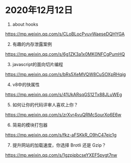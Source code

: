 # 2020年12月12日

1. about hooks

<https://mp.weixin.qq.com/s/CLoBLocPvuvWaeseDQHYGA>

2. 有趣的内存泄露案例

<https://mp.weixin.qq.com/s/6g1ZK3a1x0MK0NFCgPumHQ>

3. javascript的面向切片编程

<https://mp.weixin.qq.com/s/bRs5XeMVQW8CuSOXpRHqig>

4. v8中的快属性

<https://mp.weixin.qq.com/s/41UkARsqGS12Tx88JLuWEg>

5. 如何让你的代码评审人喜欢上你？

<https://mp.weixin.qq.com/s/zrXvr4vuQRMcSourXo6E6w>

6. 简易的模块打包器

<https://mp.weixin.qq.com/s/fkz-aFSKkR_O9hC47eic1g>

7. 提升网站的加载速度，你选择 Brotli 还是 Gzip？

<https://mp.weixin.qq.com/s/1gzpjpbcseYXEF5pvgt7nw>

